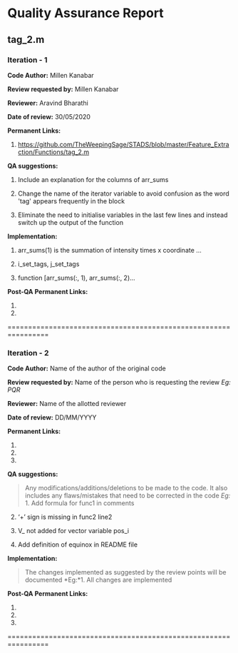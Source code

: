 Quality Assurance Report
====

tag_2.m
----

### Iteration - 1

**Code Author:** Millen Kanabar


**Review requested by:** Millen Kanabar


**Reviewer:** Aravind Bharathi


**Date of review:**    30/05/2020


**Permanent Links:**

1. https://github.com/TheWeepingSage/STADS/blob/master/Feature_Extraction/Functions/tag_2.m 

**QA suggestions:**

1. Include an explanation for the columns of arr_sums

2. Change the name of the iterator variable to avoid confusion as the word 'tag' appears frequently in the block

3. Eliminate the need to initialise variables in the last few lines and instead switch up the output of the function


**Implementation:**

1. arr_sums(1) is the summation of  intensity times x coordinate
...

2. i_set_tags, j_set_tags

3. function [arr_sums(:, 1), arr_sums(:, 2)...


**Post-QA Permanent Links:**

1.

2.

================================================================

### Iteration - 2

**Code Author:** Name of the author of the original code


**Review requested by:** Name of the person who is requesting the review *Eg: PQR*


**Reviewer:** Name of the allotted reviewer


**Date of review:**	DD/MM/YYYY


**Permanent Links:**

1. 

2. 

3. 


**QA suggestions:**
> Any modifications/additions/deletions to be made to the code. It also includes any flaws/mistakes that need to be corrected in the code
*Eg:* 1. Add formula for func1 in comments

2. ‘+’ sign is missing in func2 line2

3. V_ not added for vector variable pos_i

4. Add definition of equinox in README file


**Implementation:**
> The changes implemented as suggested by the review points will be documented
*Eg:*1. All changes are implemented


**Post-QA Permanent Links:**

1.

2.

3.

================================================================